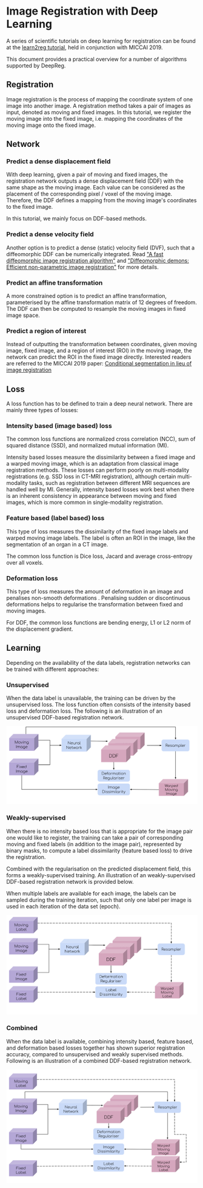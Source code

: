 # Image Registration with Deep Learning

A series of scientific tutorials on deep learning for registration can be found at the
[learn2reg tutorial](https://learn2reg.github.io/), held in conjunction with
MICCAI 2019.

This document provides a practical overview for a number of algorithms supported by
DeepReg.

## Registration

Image registration is the process of mapping the coordinate system of one image into
another image. A registration method takes a pair of images as input, denoted as moving
and fixed images. In this tutorial, we register the moving image into the fixed image,
i.e. mapping the coordinates of the moving image onto the fixed image.

## Network

### Predict a dense displacement field

With deep learning, given a pair of moving and fixed images, the registration network
outputs a dense displacement field (DDF) with the same shape as the moving image. Each
value can be considered as the placement of the corresponding pixel / voxel of the
moving image. Therefore, the DDF defines a mapping from the moving image's coordinates
to the fixed image.

In this tutorial, we mainly focus on DDF-based methods.

### Predict a dense velocity field

Another option is to predict a dense (static) velocity field (DVF), such that a
diffeomorphic DDF can be numerically integrated. Read
["A fast diffeomorphic image registration algorithm"](http://citeseerx.ist.psu.edu/viewdoc/download?doi=10.1.1.474.1033&rep=rep1&type=pdf)
and
["Diffeomorphic demons: Efficient non-parametric image registration"](http://www-sop.inria.fr/asclepios/Publications/Tom.Vercauteren/DiffeoDemons-NeuroImage08-Vercauteren.pdf)
for more details.

### Predict an affine transformation

A more constrained option is to predict an affine transformation, parameterised by the
affine transformation matrix of 12 degrees of freedom. The DDF can then be computed to
resample the moving images in fixed image space.

### Predict a region of interest

Instead of outputting the transformation between coordinates, given moving image, fixed
image, and a region of interest (ROI) in the moving image, the network can predict the
ROI in the fixed image directly. Interested readers are referred to the MICCAI 2019
paper:
[Conditional segmentation in lieu of image registration](https://arxiv.org/abs/1907.00438)

## Loss

A loss function has to be defined to train a deep neural network. There are mainly three
types of losses:

### Intensity based (image based) loss

The common loss functions are normalized cross correlation (NCC), sum of squared
distance (SSD), and normalized mutual information (MI).

Intensity based losses measure the dissimilarity between a fixed image and a warped
moving image, which is an adaptation from classical image registration methods. These
losses can perform poorly on multi-modality registrations (e.g. SSD loss in CT-MRI
registration), although certain multi-modality tasks, such as registration between
different MRI sequences are handled well by MI. Generally, intensity based losses work
best when there is an inherent consistency in appearance between moving and fixed
images, which is more common in single-modality registration.

### Feature based (label based) loss

This type of loss measures the dissimilarity of the fixed image labels and warped moving
image labels. The label is often an ROI in the image, like the segmentation of an organ
in a CT image.

The common loss function is Dice loss, Jacard and average cross-entropy over all voxels.

### Deformation loss

This type of loss measures the amount of deformation in an image and penalises
non-smooth deformations . Penalising sudden or discontinuous deformations helps to
regularise the transformation between fixed and moving images.

For DDF, the common loss functions are bending energy, L1 or L2 norm of the displacement
gradient.

## Learning

Depending on the availability of the data labels, registration networks can be trained
with different approaches:

### Unsupervised

When the data label is unavailable, the training can be driven by the unsupervised loss.
The loss function often consists of the intensity based loss and deformation loss. The
following is an illustration of an unsupervised DDF-based registration network.

![Unsupervised DDF-based registration network](../_images/registration-ddf-nn-unsupervised.svg ":size=600")

### Weakly-supervised

When there is no intensity based loss that is appropriate for the image pair one would
like to register, the training can take a pair of corresponding moving and fixed labels
(in addition to the image pair), represented by binary masks, to compute a label
dissimilarity (feature based loss) to drive the registration.

Combined with the regularisation on the predicted displacement field, this forms a
weakly-supervised training. An illustration of an weakly-supervised DDF-based
registration network is provided below.

When multiple labels are available for each image, the labels can be sampled during the
training iteration, such that only one label per image is used in each iteration of the
data set (epoch).

![Weakly-supervised DDF-based registration network](../_images/registration-ddf-nn-weakly-supervised.svg ":size=600")

### Combined

When the data label is available, combining intensity based, feature based, and
deformation based losses together has shown superior registration accuracy, compared to
unsupervised and weakly supervised methods. Following is an illustration of a combined
DDF-based registration network.

![Combined DDF-based registration network](../_images/registration-ddf-nn-combined.svg ":size=600")
